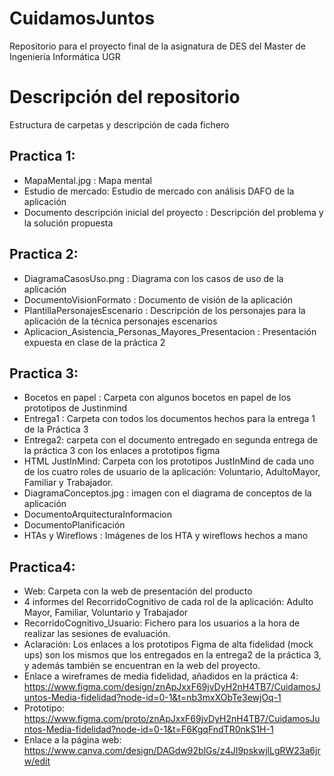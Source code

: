 # CuidamosJuntos
Repositorio para el proyecto final de la asignatura de DES del Master de Ingeniería Informática UGR

# Descripción del repositorio
Estructura de carpetas y descripción de cada fichero

## Practica 1:
- MapaMental.jpg : Mapa mental
- Estudio de mercado: Estudio de mercado con análisis DAFO de la aplicación
- Documento descripción inicial del proyecto : Descripción del problema y la solución propuesta
## Practica 2:
- DiagramaCasosUso.png : Diagrama con los casos de uso de la aplicación
- DocumentoVisionFormato : Documento de visión de la aplicación
- PlantillaPersonajesEscenario : Descripción de los personajes para la aplicación de la técnica personajes escenarios 
- Aplicacion_Asistencia_Personas_Mayores_Presentacion : Presentación expuesta en clase de la práctica 2
## Practica 3:
- Bocetos en papel : Carpeta con algunos bocetos en papel de los prototipos de Justinmind
- Entrega1 : Carpeta con todos los documentos hechos para la entrega 1 de la Práctica 3
- Entrega2: carpeta con el documento entregado en segunda entrega de la práctica 3 con los enlaces a prototipos figma
- HTML JustInMind: Carpeta con los prototipos JustInMind de cada uno de los cuatro roles de usuario de la aplicación: Voluntario, AdultoMayor, Familiar y Trabajador.
- DiagramaConceptos.jpg : imagen con el diagrama de conceptos de la aplicación
- DocumentoArquitecturaInformacion
- DocumentoPlanificación
- HTAs y Wireflows : Imágenes de los HTA y wireflows hechos a mano
## Practica4:
- Web: Carpeta con la web de presentación del producto
- 4 informes del RecorridoCognitivo de cada rol de la aplicación: Adulto Mayor, Familiar, Voluntario y Trabajador
- RecorridoCognitivo_Usuario: Fichero para los usuarios a la hora de realizar las sesiones de evaluación.
- Aclaración: Los enlaces a los prototipos Figma de alta fidelidad (mock ups) son los mismos que los entregados en la entrega2 de la práctica 3, y además también se encuentran en la web del proyecto.
- Enlace a wireframes de media fidelidad, añadidos en la práctica 4: 
https://www.figma.com/design/znApJxxF69jvDyH2nH4TB7/CuidamosJuntos-Media-fidelidad?node-id=0-1&t=nb3mxXObTe3ewjOq-1
- Prototipo:
https://www.figma.com/proto/znApJxxF69jvDyH2nH4TB7/CuidamosJuntos-Media-fidelidad?node-id=0-1&t=F6KgqFndTR0nkS1H-1
- Enlace a la página web:
https://www.canva.com/design/DAGdw92blGs/z4JI9pskwjlLgRW23a6jrw/edit

